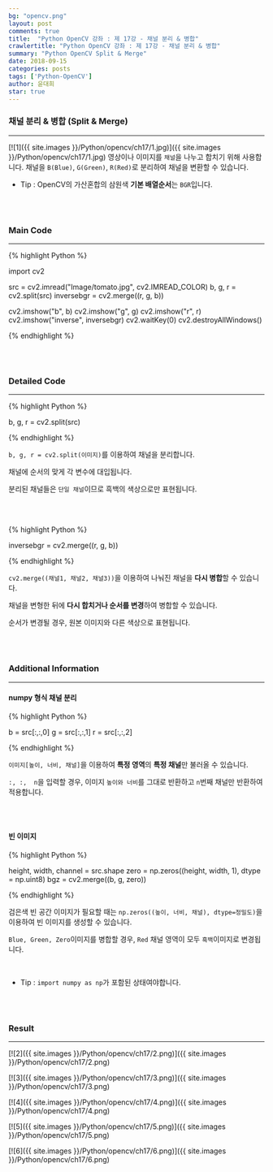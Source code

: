 ```yaml
---
bg: "opencv.png"
layout: post
comments: true
title:  "Python OpenCV 강좌 : 제 17강 - 채널 분리 & 병합"
crawlertitle: "Python OpenCV 강좌 : 제 17강 - 채널 분리 & 병합"
summary: "Python OpenCV Split & Merge"
date: 2018-09-15
categories: posts
tags: ['Python-OpenCV']
author: 윤대희
star: true
---
```


### 채널 분리 & 병합  (Split & Merge) ###
----------
[![1]({{ site.images }}/Python/opencv/ch17/1.jpg)]({{ site.images }}/Python/opencv/ch17/1.jpg)
영상이나 이미지를 `채널`을 나누고 합치기 위해 사용합니다. 채널을 `B(Blue)`, `G(Green)`, `R(Red)`로 분리하여 채널을 변환할 수 있습니다. 

* Tip : OpenCV의 가산혼합의 삼원색 **기본 배열순서**는 `BGR`입니다.

<br>
<br>

### Main Code ###
----------

{% highlight Python %}

import cv2

src = cv2.imread("Image/tomato.jpg", cv2.IMREAD_COLOR)
b, g, r = cv2.split(src)
inversebgr = cv2.merge((r, g, b))

cv2.imshow("b", b)
cv2.imshow("g", g)
cv2.imshow("r", r)
cv2.imshow("inverse", inversebgr)
cv2.waitKey(0)
cv2.destroyAllWindows()

{% endhighlight %}

<br>
<br>

### Detailed Code ###
----------

{% highlight Python %}

b, g, r = cv2.split(src)

{% endhighlight %}

`b, g, r = cv2.split(이미지)`를 이용하여 채널을 분리합니다.

채널에 순서의 맞게 각 변수에 대입됩니다.

분리된 채널들은 `단일 채널`이므로 흑백의 색상으로만 표현됩니다.


<br>
<br>

{% highlight Python %}

inversebgr = cv2.merge((r, g, b))

{% endhighlight %}

`cv2.merge((채널1, 채널2, 채널3))`을 이용하여 나눠진 채널을 **다시 병합**할 수 있습니다.

채널을 변형한 뒤에 **다시 합치거나 순서를 변경**하여 병합할 수 있습니다.

순서가 변경될 경우, 원본 이미지와 다른 색상으로 표현됩니다.

<br>
<br>

### Additional Information ###
----------

#### numpy 형식 채널 분리 ###

{% highlight Python %}

b = src[:,:,0]
g = src[:,:,1]
r = src[:,:,2]

{% endhighlight %}

`이미지[높이, 너비, 채널]`을 이용하여 **특정 영역**의 **특정 채널**만 불러올 수 있습니다.

`:, :,  n`을 입력할 경우, 이미지 `높이와 너비`를 그대로 반환하고 `n`번째 채널만 반환하여 적용합니다.

<br>
<br>

#### 빈 이미지 ###

{% highlight Python %}

height, width, channel = src.shape
zero = np.zeros((height, width, 1), dtype = np.uint8)
bgz = cv2.merge((b, g, zero))

{% endhighlight %}

검은색 빈 공간 이미지가 필요할 때는 `np.zeros((높이, 너비, 채널), dtype=정밀도)`을 이용하여 빈 이미지를 생성할 수 있습니다.

`Blue, Green, Zero`이미지를 병합할 경우, `Red` 채널 영역이 모두 `흑백`이미지로 변경됩니다.

<br>

* Tip : `import numpy as np`가 포함된 상태여야합니다.

<br>
<br>

### Result ###
----------

[![2]({{ site.images }}/Python/opencv/ch17/2.png)]({{ site.images }}/Python/opencv/ch17/2.png)

[![3]({{ site.images }}/Python/opencv/ch17/3.png)]({{ site.images }}/Python/opencv/ch17/3.png)

[![4]({{ site.images }}/Python/opencv/ch17/4.png)]({{ site.images }}/Python/opencv/ch17/4.png)

[![5]({{ site.images }}/Python/opencv/ch17/5.png)]({{ site.images }}/Python/opencv/ch17/5.png)

[![6]({{ site.images }}/Python/opencv/ch17/6.png)]({{ site.images }}/Python/opencv/ch17/6.png)


